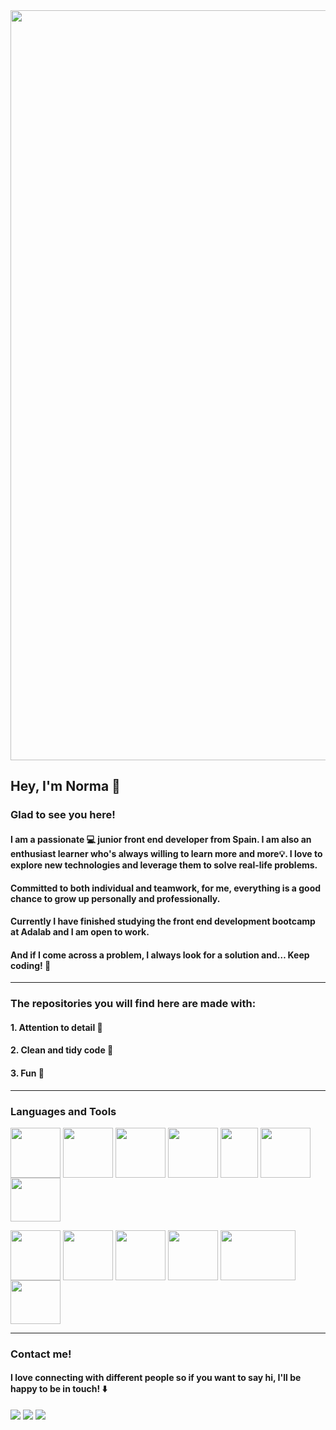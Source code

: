 


 
 

<img align="center" width="1200"  src="https://user-images.githubusercontent.com/93437541/154238557-b38af200-895b-4179-92fa-aa6b01b254aa.gif">

 


## Hey, I'm Norma 👋


### Glad to see you here!





#### I am a passionate 💻  junior front end developer from Spain. I am also an enthusiast learner who's always willing to learn more and more💡. I love to explore new technologies and leverage them to solve real-life problems. 
#### 
#### Committed to both individual and teamwork, for me, everything is a good chance to grow up personally and professionally.
#### 
#### Currently I have finished studying the front end development bootcamp at Adalab and I am open to work.
#### 
#### And if I come across a problem, I always look for a solution and… Keep coding! 🚀

---
### The repositories you will find here are made with:
#### 1. Attention to detail 🔎
#### 2. Clean and tidy code 🧹
#### 3. Fun 🎉 
 

---
### Languages and Tools




 <img align="center" width="80" height="80" src="https://user-images.githubusercontent.com/93437541/156563865-89991fe0-b1da-4e87-8d38-b949c509aec6.png">  <img align="center" width="80" height="80" src="https://user-images.githubusercontent.com/93437541/156563813-c86d054a-c147-4383-922b-82374df32c40.png">  <img align="center" width="80" height="80" src="https://user-images.githubusercontent.com/93437541/156564233-97665e0a-c16d-420e-8a3a-4a7ab907e2d9.png">       <img align="center" width="80" height="80" src="https://i.imgur.com/DUSAfBX.png">  <img align="center" width="60" height="80" src="https://user-images.githubusercontent.com/93437541/156563246-db30a37c-27b1-4e30-857c-f40d0c030968.png">      <img align="center" width="80" height="80" src="https://i.imgur.com/cYleJs5.png">  <img align="center" width="80" height="70" src="https://i.imgur.com/kWq3QjI.png">    

<img align="center" width="80" height="80" src="https://user-images.githubusercontent.com/93437541/156563722-aa6d9f88-17c1-4e98-93f6-54ac474a30ea.png">  <img align="center" width="80" height="80" src="https://i.imgur.com/ZcRp2vR.png">  <img align="center" width="80" height="80" src="https://i.imgur.com/MC0RQSX.png">       <img align="center" width="80" height="80" src="https://user-images.githubusercontent.com/93437541/156564367-9bec5df6-bad3-4dfc-b66e-cda04a6ad7c3.png">  <img align="center" width="120" height="80" src="https://user-images.githubusercontent.com/93437541/156564450-ce851d66-4d9a-47e3-90ec-303e51bc3d6f.png">       <img align="center" width="80" height="70" src="https://user-images.githubusercontent.com/93437541/156564552-d8582ce3-91c8-400b-9779-b18cd9e08ac7.png">    




---



### Contact me!
#### 
#### I love connecting with different people so if you want to say hi, I'll be happy to be in touch!  ⬇️


 

[![](https://i.imgur.com/5Y7Ks59.png)](https://www.instagram.com/normarivas__/)  [![](https://i.imgur.com/RxMHei3.png)](https://www.linkedin.com/in/normarivas)         [![](https://i.imgur.com/C85yS6z.png)](https://twitter.com/NormaRivas_)  
 


